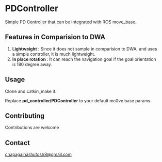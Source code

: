# PDController

Simple PD Controller that can be integrated with ROS move_base.


## Features in Comparision to DWA

1) **Lightweight** : Since it does not sample in comparision to DWA, and uses a simple controller, it is much lightweight.
2) **In place rotation** : It can reach the navigation goal if the goal orientation is 180 degree away.


## Usage

Clone and catkin_make it.

Replace **pd_controller/PDController** to your default mo0ve base params.

## Contributing

Contributions are welcome


## Contact

chapagainashutosh8@gmail.com

